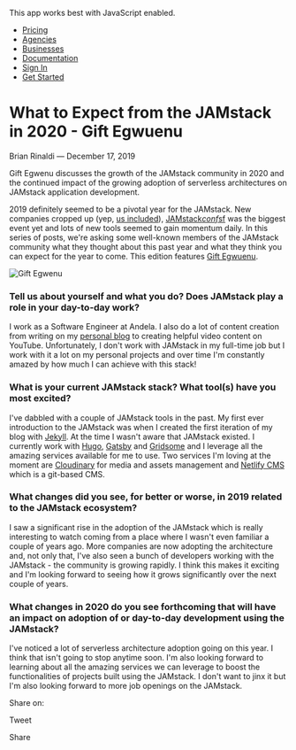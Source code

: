 This app works best with JavaScript enabled.

- [Pricing](/pricing)
- [Agencies](/agencies)
- [Businesses](/businesses)
- [Documentation](https://www.stackbit.com/docs/)
- [Sign In](https://app.stackbit.com/)
- <a href="https://app.stackbit.com/create" class="button-component button-component-theme-accent button-component-hollow"><span>Get Started</span></a>

# What to Expect from the JAMstack in 2020 - Gift Egwuenu

Brian Rinaldi — December 17, 2019

Gift Egwenu discusses the growth of the JAMstack community in 2020 and the continued impact of the growing adoption of serverless architectures on JAMstack application development.

2019 definitely seemed to be a pivotal year for the JAMstack. New companies cropped up (yep, [us included](https://www.stackbit.com/)), [JAMstack*conf*sf](https://jamstackconf.com/sf/) was the biggest event yet and lots of new tools seemed to gain momentum daily. In this series of posts, we're asking some well-known members of the JAMstack community what they thought about this past year and what they think you can expect for the year to come. This edition features [Gift Egwuenu](https://twitter.com/lauragift21).

![Gift Egwenu](/images/1576589634-giftegwenu.jpg)

### Tell us about yourself and what you do? Does JAMstack play a role in your day-to-day work?

I work as a Software Engineer at Andela. I also do a lot of content creation from writing on my [personal blog](https://www.giftegwuenu.com/) to creating helpful video content on YouTube. Unfortunately, I don't work with JAMstack in my full-time job but I work with it a lot on my personal projects and over time I'm constantly amazed by how much I can achieve with this stack!

### What is your current JAMstack stack? What tool(s) have you most excited?

I've dabbled with a couple of JAMstack tools in the past. My first ever introduction to the JAMstack was when I created the first iteration of my blog with [Jekyll](https://jekyllrb.com/). At the time I wasn't aware that JAMstack existed. I currently work with [Hugo](https://gohugo.io/), [Gatsby](https://www.gatsbyjs.org/) and [Gridsome](https://gridsome.org/) and I leverage all the amazing services available for me to use. Two services I'm loving at the moment are [Cloudinary](https://cloudinary.com/) for media and assets management and [Netlify CMS](https://www.netlifycms.org/) which is a git-based CMS.

### What changes did you see, for better or worse, in 2019 related to the JAMstack ecosystem?

I saw a significant rise in the adoption of the JAMstack which is really interesting to watch coming from a place where I wasn't even familiar a couple of years ago. More companies are now adopting the architecture and, not only that, I've also seen a bunch of developers working with the JAMstack - the community is growing rapidly. I think this makes it exciting and I'm looking forward to seeing how it grows significantly over the next couple of years.

### What changes in 2020 do you see forthcoming that will have an impact on adoption of or day-to-day development using the JAMstack?

I've noticed a lot of serverless architecture adoption going on this year. I think that isn't going to stop anytime soon. I'm also looking forward to learning about all the amazing services we can leverage to boost the functionalities of projects built using the JAMstack. I don't want to jinx it but I'm also looking forward to more job openings on the JAMstack.

<span class="post-share-title">Share on:</span>

Tweet

Share

<!-- -->

<!-- -->
